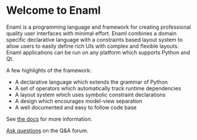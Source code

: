 Welcome to Enaml
================

Enaml is a programming language and framework for creating professional quality
user interfaces with minimal effort. Enaml combines a domain specific declarative language with a constraints based layout system to allow users to easily define
rich UIs with complex and flexible layouts. Enaml applications can be run on any
platform which supports Python and Qt.

A few highlights of the framework:

* A declarative language which extends the grammar of Python
* A set of operators which automatically track runtime dependencies
* A layout system which uses symbolic constraint declarations
* A design which encourages model-view separation
* A well documented and easy to follow code base

See [the docs](http://nucleic.github.io/enaml/docs) for more information.

[Ask questions](http://groups.google.com/d/forum/enaml) on the Q&A forum.
